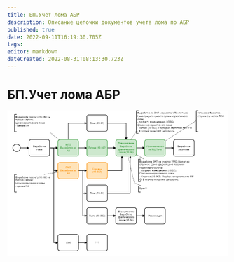 ```yaml
---
title: БП.Учет лома АБР
description: Описание цепочки документов учета лома по АБР
published: true
date: 2022-09-11T16:19:30.705Z
tags: 
editor: markdown
dateCreated: 2022-08-31T08:13:30.723Z
---
```


# БП.Учет лома АБР

![](<../../../assets/image (690).png>)

